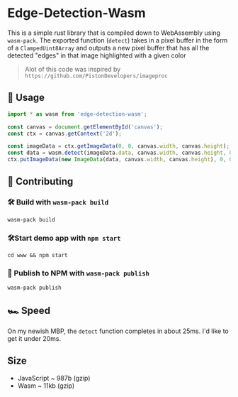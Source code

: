 <meta charset="utf-8"/>

# Edge-Detection-Wasm
This is a simple rust library that is compiled down to WebAssembly using `wasm-pack`. 
The exported function (`detect`) takes in a pixel buffer in the form of a `ClampedUint8Array`
and outputs a new pixel buffer that has all the detected "edges" in that image highlighted 
with a given color

> Alot of this code was inspired by `https://github.com/PistonDevelopers/imageproc`

## 🚴 Usage

```js
import * as wasm from 'edge-detection-wasm';

const canvas = document.getElementById('canvas');
const ctx = canvas.getContext('2d');

const imageData = ctx.getImageData(0, 0, canvas.width, canvas.height);
const data = wasm.detect(imageData.data, canvas.width, canvas.height, 0xFFFFFFFF);
ctx.putImageData(new ImageData(data, canvas.width, canvas.height), 0, 0);
```

## 🚴 Contributing

### 🛠️ Build with `wasm-pack build`

```
wasm-pack build
```

### 🛠️Start demo app with `npm start`

```
cd www && npm start
```

### 🎁 Publish to NPM with `wasm-pack publish`

```
wasm-pack publish
```

## 🏎 Speed
On my newish MBP, the `detect` function completes in about 25ms. I'd like to get it under 20ms.

## Size
- JavaScript ~ 987b (gzip)
- Wasm ~ 11kb (gzip)

